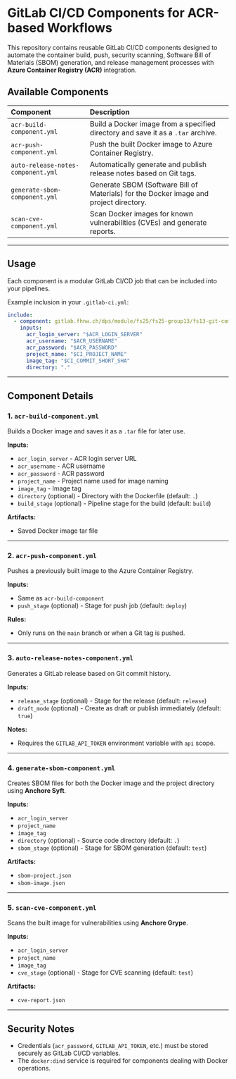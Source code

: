 # GitLab CI/CD Components for ACR-based Workflows

This repository contains reusable GitLab CI/CD components designed to automate the container build, push, security scanning, Software Bill of Materials (SBOM) generation, and release management processes with **Azure Container Registry (ACR)** integration.

## Available Components

| Component | Description |
|:----------|:------------|
| `acr-build-component.yml` | Build a Docker image from a specified directory and save it as a `.tar` archive. |
| `acr-push-component.yml` | Push the built Docker image to Azure Container Registry. |
| `auto-release-notes-component.yml` | Automatically generate and publish release notes based on Git tags. |
| `generate-sbom-component.yml` | Generate SBOM (Software Bill of Materials) for the Docker image and project directory. |
| `scan-cve-component.yml` | Scan Docker images for known vulnerabilities (CVEs) and generate reports. |

---

## Usage

Each component is a modular GitLab CI/CD job that can be included into your pipelines.

Example inclusion in your `.gitlab-ci.yml`:

```yaml
include:
  - component: gitlab.fhnw.ch/dps/module/fs25/fs25-group13/fs13-git-components/acr-build-component@main
    inputs:
      acr_login_server: "$ACR_LOGIN_SERVER"
      acr_username: "$ACR_USERNAME"
      acr_password: "$ACR_PASSWORD"
      project_name: "$CI_PROJECT_NAME"
      image_tag: "$CI_COMMIT_SHORT_SHA"
      directory: "."
```

---

##  Component Details

### 1. `acr-build-component.yml`

Builds a Docker image and saves it as a `.tar` file for later use.

**Inputs:**
- `acr_login_server` - ACR login server URL
- `acr_username` - ACR username
- `acr_password` - ACR password
- `project_name` - Project name used for image naming
- `image_tag` - Image tag
- `directory` (optional) - Directory with the Dockerfile (default: `.`)
- `build_stage` (optional) - Pipeline stage for the build (default: `build`)

**Artifacts:**
- Saved Docker image tar file

---

### 2. `acr-push-component.yml`

Pushes a previously built image to the Azure Container Registry.

**Inputs:**
- Same as `acr-build-component`
- `push_stage` (optional) - Stage for push job (default: `deploy`)

**Rules:**
- Only runs on the `main` branch or when a Git tag is pushed.

---

### 3. `auto-release-notes-component.yml`

Generates a GitLab release based on Git commit history.

**Inputs:**
- `release_stage` (optional) - Stage for the release (default: `release`)
- `draft_mode` (optional) - Create as draft or publish immediately (default: `true`)

**Notes:**
- Requires the `GITLAB_API_TOKEN` environment variable with `api` scope.

---

### 4. `generate-sbom-component.yml`

Creates SBOM files for both the Docker image and the project directory using **Anchore Syft**.

**Inputs:**
- `acr_login_server`
- `project_name`
- `image_tag`
- `directory` (optional) - Source code directory (default: `.`)
- `sbom_stage` (optional) - Stage for SBOM generation (default: `test`)

**Artifacts:**
- `sbom-project.json`
- `sbom-image.json`

---

### 5. `scan-cve-component.yml`

Scans the built image for vulnerabilities using **Anchore Grype**.

**Inputs:**
- `acr_login_server`
- `project_name`
- `image_tag`
- `cve_stage` (optional) - Stage for CVE scanning (default: `test`)

**Artifacts:**
- `cve-report.json`

---

## Security Notes
- Credentials (`acr_password`, `GITLAB_API_TOKEN`, etc.) must be stored securely as GitLab CI/CD variables.
- The `docker:dind` service is required for components dealing with Docker operations.
